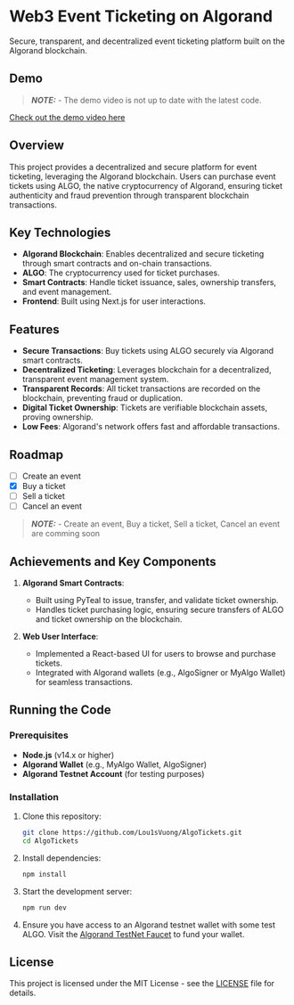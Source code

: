 
# Web3 Event Ticketing on Algorand

Secure, transparent, and decentralized event ticketing platform built on the Algorand blockchain.

## Demo

> **_NOTE:_**  - The demo video is not up to date with the latest code.

[Check out the demo video here](https://www.youtube.com/watch?v=Jvo0XGCm8wE)

## Overview

This project provides a decentralized and secure platform for event ticketing, leveraging the Algorand blockchain. Users can purchase event tickets using ALGO, the native cryptocurrency of Algorand, ensuring ticket authenticity and fraud prevention through transparent blockchain transactions.

## Key Technologies

- **Algorand Blockchain**: Enables decentralized and secure ticketing through smart contracts and on-chain transactions.
- **ALGO**: The cryptocurrency used for ticket purchases.
- **Smart Contracts**: Handle ticket issuance, sales, ownership transfers, and event management.
- **Frontend**: Built using Next.js for user interactions.


## Features

- **Secure Transactions**: Buy tickets using ALGO securely via Algorand smart contracts.
- **Decentralized Ticketing**: Leverages blockchain for a decentralized, transparent event management system.
- **Transparent Records**: All ticket transactions are recorded on the blockchain, preventing fraud or duplication.
- **Digital Ticket Ownership**: Tickets are verifiable blockchain assets, proving ownership.
- **Low Fees**: Algorand's network offers fast and affordable transactions.

## Roadmap

- [ ] Create an event
- [x] Buy a ticket
- [ ] Sell a ticket
- [ ] Cancel an event

> **_NOTE:_**  - Create an event, Buy a ticket, Sell a ticket, Cancel an event are comming soon

## Achievements and Key Components

1. **Algorand Smart Contracts**: 
   - Built using PyTeal to issue, transfer, and validate ticket ownership.
   - Handles ticket purchasing logic, ensuring secure transfers of ALGO and ticket ownership on the blockchain.

2. **Web User Interface**:
   - Implemented a React-based UI for users to browse and purchase tickets.
   - Integrated with Algorand wallets (e.g., AlgoSigner or MyAlgo Wallet) for seamless transactions.


## Running the Code

### Prerequisites

- **Node.js** (v14.x or higher)
- **Algorand Wallet** (e.g., MyAlgo Wallet, AlgoSigner)
- **Algorand Testnet Account** (for testing purposes)

### Installation

1. Clone this repository:
   ```bash
   git clone https://github.com/Lou1sVuong/AlgoTickets.git
   cd AlgoTickets
   ```

2. Install dependencies:

   ```bash
   npm install

   ```

3. Start the development server:

   ```bash
   npm run dev
   ```

5. Ensure you have access to an Algorand testnet wallet with some test ALGO. Visit the [Algorand TestNet Faucet](https://bank.testnet.algorand.network) to fund your wallet.

## License

This project is licensed under the MIT License - see the [LICENSE](LICENSE) file for details.